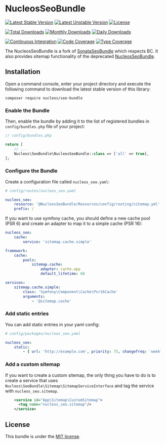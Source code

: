 NucleosSeoBundle
======================
[![Latest Stable Version](https://poser.pugx.org/nucleos/seo-bundle/v/stable)](https://packagist.org/packages/nucleos/seo-bundle)
[![Latest Unstable Version](https://poser.pugx.org/nucleos/seo-bundle/v/unstable)](https://packagist.org/packages/nucleos/seo-bundle)
[![License](https://poser.pugx.org/nucleos/seo-bundle/license)](https://packagist.org/packages/nucleos/seo-bundle)

[![Total Downloads](https://poser.pugx.org/nucleos/seo-bundle/downloads)](https://packagist.org/packages/nucleos/seo-bundle)
[![Monthly Downloads](https://poser.pugx.org/nucleos/seo-bundle/d/monthly)](https://packagist.org/packages/nucleos/seo-bundle)
[![Daily Downloads](https://poser.pugx.org/nucleos/seo-bundle/d/daily)](https://packagist.org/packages/nucleos/seo-bundle)

[![Continuous Integration](https://github.com/nucleos/NucleosSeoBundle/workflows/Continuous%20Integration/badge.svg?event=push)](https://github.com/nucleos/NucleosSeoBundle/actions?query=workflow%3A"Continuous+Integration"+event%3Apush)
[![Code Coverage](https://codecov.io/gh/nucleos/NucleosSeoBundle/graph/badge.svg)](https://codecov.io/gh/nucleos/NucleosSeoBundle)
[![Type Coverage](https://shepherd.dev/github/nucleos/NucleosSeoBundle/coverage.svg)](https://shepherd.dev/github/nucleos/NucleosSeoBundle)

The NucleosSeoBundle is a fork of [SonataSeoBundle](https://github.com/sonata-project/SonataSeoBundle/) which respects BC. It also provides sitemap functionality of the deprecated [NucleosSeoBundle](https://github.com/nucleos/NucleosSeoBundle).

## Installation

Open a command console, enter your project directory and execute the following command to download the latest stable version of this library:

```
composer require nucleos/seo-bundle
```


### Enable the Bundle

Then, enable the bundle by adding it to the list of registered bundles in `config/bundles.php` file of your project:

```php
// config/bundles.php

return [
    // ...
    Nucleos\SeoBundle\NucleosSeoBundle::class => ['all' => true],
];
```

### Configure the Bundle

Create a configuration file called `nucleos_seo.yaml`:

```yaml
# config/routes/nucleos_seo.yaml

nucleos_seo:
    resource: '@NucleosSeoBundle/Resources/config/routing/sitemap.yml'
    prefix: /
```

If you want to use symfony cache, you should define a new cache pool (PSR 6) and create an adapter to map it to a simple cache (PSR 16):

```yaml
nucleos_seo:
    cache:
        service: 'sitemap.cache.simple'

framework:
    cache:
        pools:
            sitemap.cache:
                adapter: cache.app
                default_lifetime: 60

services:
    sitemap.cache.simple:
        class: 'Symfony\Component\Cache\Psr16Cache'
        arguments:
            - '@sitemap.cache'
```


### Add static entries

You can add static entries in your yaml config:

```yaml
# config/packages/nucleos_seo.yaml

nucleos_seo:
    static:
        - { url: 'http://example.com', priority: 75, changefreq: 'weekly' }
```

### Add a custom sitemap

If you want to create a custom sitemap, the only thing you have to do is to create a service that uses
`Nucleos\SeoBundle\Sitemap\SitemapServiceInterface` and tag the service with `nucleos_seo.sitemap`.

```xml
    <service id="App\Sitemap\CustomSitemap">
      <tag name="nucleos_seo.sitemap"/>
    </service>
```

## License

This bundle is under the [MIT license](LICENSE.md).

